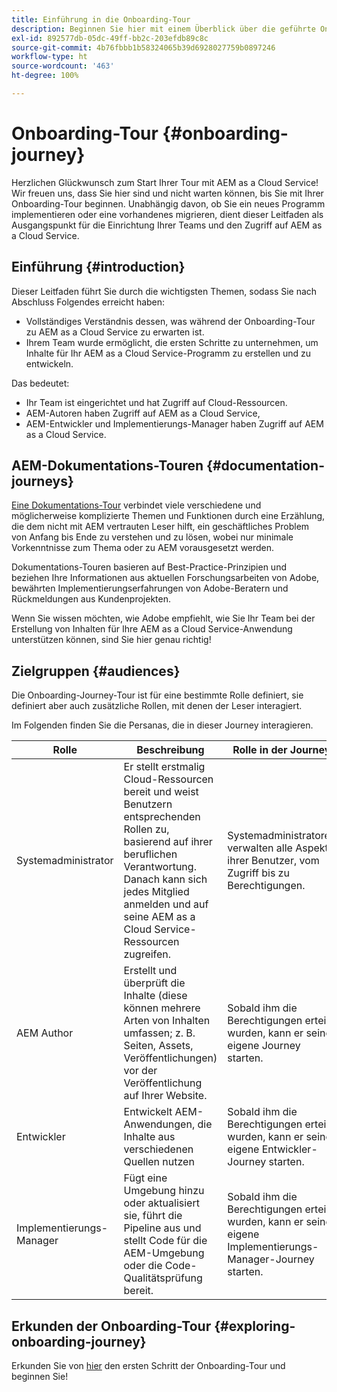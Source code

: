 ```yaml
---
title: Einführung in die Onboarding-Tour
description: Beginnen Sie hier mit einem Überblick über die geführte Onboarding-Tour, die zum besseren Verständnis des Onboarding-Erlebnisses verfügbar ist.
exl-id: 892577db-05dc-49ff-bb2c-203efdb89c8c
source-git-commit: 4b76fbbb1b58324065b39d6928027759b0897246
workflow-type: ht
source-wordcount: '463'
ht-degree: 100%

---
```


# Onboarding-Tour {#onboarding-journey}

Herzlichen Glückwunsch zum Start Ihrer Tour mit AEM as a Cloud Service! Wir freuen uns, dass Sie hier sind und nicht warten können, bis Sie mit Ihrer Onboarding-Tour beginnen. Unabhängig davon, ob Sie ein neues Programm implementieren oder eine vorhandenes migrieren, dient dieser Leitfaden als Ausgangspunkt für die Einrichtung Ihrer Teams und den Zugriff auf AEM as a Cloud Service.

## Einführung {#introduction}

Dieser Leitfaden führt Sie durch die wichtigsten Themen, sodass Sie nach Abschluss Folgendes erreicht haben:

* Vollständiges Verständnis dessen, was während der Onboarding-Tour zu AEM as a Cloud Service zu erwarten ist.
* Ihrem Team wurde ermöglicht, die ersten Schritte zu unternehmen, um Inhalte für Ihr AEM as a Cloud Service-Programm zu erstellen und zu entwickeln.

Das bedeutet:

* Ihr Team ist eingerichtet und hat Zugriff auf Cloud-Ressourcen.
* AEM-Autoren haben Zugriff auf AEM as a Cloud Service,
* AEM-Entwickler und Implementierungs-Manager haben Zugriff auf AEM as a Cloud Service.

## AEM-Dokumentations-Touren {#documentation-journeys}

[Eine Dokumentations-Tour](/help/journey-documentation/documentation-journeys.md) verbindet viele verschiedene und möglicherweise komplizierte Themen und Funktionen durch eine Erzählung, die dem nicht mit AEM vertrauten Leser hilft, ein geschäftliches Problem von Anfang bis Ende zu verstehen und zu lösen, wobei nur minimale Vorkenntnisse zum Thema oder zu AEM vorausgesetzt werden.

Dokumentations-Touren basieren auf Best-Practice-Prinzipien und beziehen Ihre Informationen aus aktuellen Forschungsarbeiten von Adobe, bewährten Implementierungserfahrungen von Adobe-Beratern und Rückmeldungen aus Kundenprojekten.

Wenn Sie wissen möchten, wie Adobe empfiehlt, wie Sie Ihr Team bei der Erstellung von Inhalten für Ihre AEM as a Cloud Service-Anwendung unterstützen können, sind Sie hier genau richtig!

## Zielgruppen {#audiences}

Die Onboarding-Journey-Tour ist für eine bestimmte Rolle definiert, sie definiert aber auch zusätzliche Rollen, mit denen der Leser interagiert.

Im Folgenden finden Sie die Persanas, die in dieser Journey interagieren.

| Rolle | Beschreibung | Rolle in der Journey |
|---|---|---|
| Systemadministrator | Er stellt erstmalig Cloud-Ressourcen bereit und weist Benutzern entsprechenden Rollen zu, basierend auf ihrer beruflichen Verantwortung. Danach kann sich jedes Mitglied anmelden und auf seine AEM as a Cloud Service-Ressourcen zugreifen. | Systemadministratoren verwalten alle Aspekte ihrer Benutzer, vom Zugriff bis zu Berechtigungen. |
| AEM Author | Erstellt und überprüft die Inhalte (diese können mehrere Arten von Inhalten umfassen; z. B. Seiten, Assets, Veröffentlichungen) vor der Veröffentlichung auf Ihrer Website. | Sobald ihm die Berechtigungen erteilt wurden, kann er seine eigene Journey starten. |
| Entwickler | Entwickelt AEM-Anwendungen, die Inhalte aus verschiedenen Quellen nutzen | Sobald ihm die Berechtigungen erteilt wurden, kann er seine eigene Entwickler-Journey starten. |
| Implementierungs-Manager | Fügt eine Umgebung hinzu oder aktualisiert sie, führt die Pipeline aus und stellt Code für die AEM-Umgebung oder die Code-Qualitätsprüfung bereit. | Sobald ihm die Berechtigungen erteilt wurden, kann er seine eigene Implementierungs-Manager-Journey starten. |

## Erkunden der Onboarding-Tour {#exploring-onboarding-journey}

Erkunden Sie von [hier](/help/journey-onboarding/sysadmin/get-started-onboarding-journey.md) den ersten Schritt der Onboarding-Tour und beginnen Sie!
